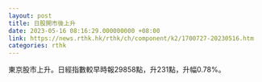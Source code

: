 ```yaml
---
layout: post
title: 日股開市後上升
date: 2023-05-16 08:16:29.000000000 +08:00
link: https://news.rthk.hk/rthk/ch/component/k2/1700727-20230516.htm
categories: rthk
---
```


東京股市上升。日經指數較早時報29858點，升231點，升幅0.78%。
